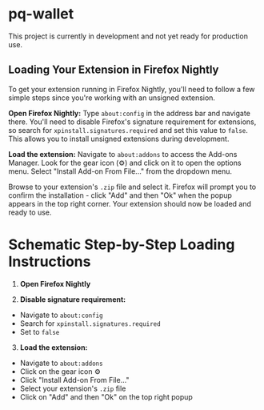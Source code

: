 # pq-wallet

This project is currently in development and not yet ready for production use.

## Loading Your Extension in Firefox Nightly

To get your extension running in Firefox Nightly, you'll need to follow a few simple steps since you're working with an unsigned extension.

**Open Firefox Nightly:** Type `about:config` in the address bar and navigate there. You'll need to disable Firefox's signature requirement for extensions, so search for `xpinstall.signatures.required` and set this value to `false`. This allows you to install unsigned extensions during development.

**Load the extension:** Navigate to `about:addons` to access the Add-ons Manager. Look for the gear icon \(⚙️\) and click on it to open the options menu. Select "Install Add-on From File..." from the dropdown menu.

Browse to your extension's `.zip` file and select it. Firefox will prompt you to confirm the installation - click "Add" and then "Ok" when the popup appears in the top right corner. Your extension should now be loaded and ready to use.

# Schematic Step-by-Step Loading Instructions

1. **Open Firefox Nightly**

2. **Disable signature requirement:**
  - Navigate to `about:config`
  - Search for `xpinstall.signatures.required`
  - Set to `false`

3. **Load the extension:**
  - Navigate to `about:addons`
  - Click on the gear icon ⚙️
  - Click "Install Add-on From File..."
  - Select your extension's `.zip` file 
  - Click on "Add" and then "Ok" on the top right popup
